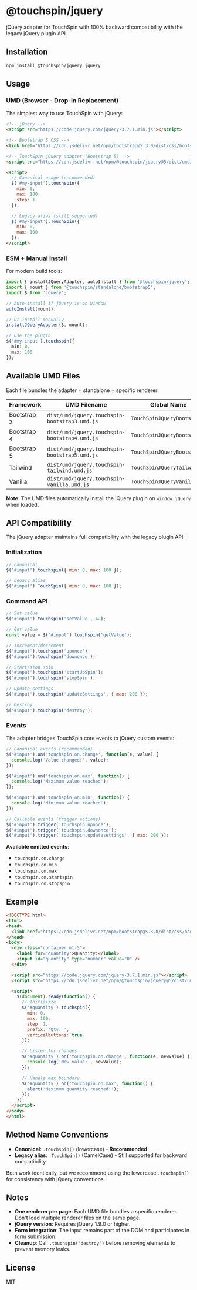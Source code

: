 # @touchspin/jquery

jQuery adapter for TouchSpin with 100% backward compatibility with the legacy jQuery plugin API.

## Installation

```bash
npm install @touchspin/jquery jquery
```

## Usage

### UMD (Browser - Drop-in Replacement)

The simplest way to use TouchSpin with jQuery:

```html
<!-- jQuery -->
<script src="https://code.jquery.com/jquery-3.7.1.min.js"></script>

<!-- Bootstrap 5 CSS -->
<link href="https://cdn.jsdelivr.net/npm/bootstrap@5.3.0/dist/css/bootstrap.min.css" rel="stylesheet">

<!-- TouchSpin jQuery adapter (Bootstrap 5) -->
<script src="https://cdn.jsdelivr.net/npm/@touchspin/jquery@5/dist/umd/jquery.touchspin-bootstrap5.umd.js"></script>

<script>
  // Canonical usage (recommended)
  $('#my-input').touchspin({
    min: 0,
    max: 100,
    step: 1
  });

  // Legacy alias (still supported)
  $('#my-input').TouchSpin({
    min: 0,
    max: 100
  });
</script>
```

### ESM + Manual Install

For modern build tools:

```ts
import { installJQueryAdapter, autoInstall } from '@touchspin/jquery';
import { mount } from '@touchspin/standalone/bootstrap5';
import $ from 'jquery';

// Auto-install if jQuery is on window
autoInstall(mount);

// Or install manually
installJQueryAdapter($, mount);

// Use the plugin
$('#my-input').touchspin({
  min: 0,
  max: 100
});
```

## Available UMD Files

Each file bundles the adapter + standalone + specific renderer:

| Framework | UMD Filename | Global Name |
|-----------|--------------|-------------|
| Bootstrap 3 | `dist/umd/jquery.touchspin-bootstrap3.umd.js` | `TouchSpinJQueryBootstrap3` |
| Bootstrap 4 | `dist/umd/jquery.touchspin-bootstrap4.umd.js` | `TouchSpinJQueryBootstrap4` |
| Bootstrap 5 | `dist/umd/jquery.touchspin-bootstrap5.umd.js` | `TouchSpinJQueryBootstrap5` |
| Tailwind | `dist/umd/jquery.touchspin-tailwind.umd.js` | `TouchSpinJQueryTailwind` |
| Vanilla | `dist/umd/jquery.touchspin-vanilla.umd.js` | `TouchSpinJQueryVanilla` |

**Note**: The UMD files automatically install the jQuery plugin on `window.jQuery` when loaded.

## API Compatibility

The jQuery adapter maintains full compatibility with the legacy plugin API:

### Initialization

```js
// Canonical
$('#input').touchspin({ min: 0, max: 100 });

// Legacy alias
$('#input').TouchSpin({ min: 0, max: 100 });
```

### Command API

```js
// Set value
$('#input').touchspin('setValue', 42);

// Get value
const value = $('#input').touchspin('getValue');

// Increment/decrement
$('#input').touchspin('uponce');
$('#input').touchspin('downonce');

// Start/stop spin
$('#input').touchspin('startUpSpin');
$('#input').touchspin('stopSpin');

// Update settings
$('#input').touchspin('updateSettings', { max: 200 });

// Destroy
$('#input').touchspin('destroy');
```

### Events

The adapter bridges TouchSpin core events to jQuery custom events:

```js
// Canonical events (recommended)
$('#input').on('touchspin.on.change', function(e, value) {
  console.log('Value changed:', value);
});

$('#input').on('touchspin.on.max', function() {
  console.log('Maximum value reached');
});

$('#input').on('touchspin.on.min', function() {
  console.log('Minimum value reached');
});

// Callable events (trigger actions)
$('#input').trigger('touchspin.uponce');
$('#input').trigger('touchspin.downonce');
$('#input').trigger('touchspin.updatesettings', { max: 200 });
```

**Available emitted events**:
- `touchspin.on.change`
- `touchspin.on.min`
- `touchspin.on.max`
- `touchspin.on.startspin`
- `touchspin.on.stopspin`

## Example

```html
<!DOCTYPE html>
<html>
<head>
  <link href="https://cdn.jsdelivr.net/npm/bootstrap@5.3.0/dist/css/bootstrap.min.css" rel="stylesheet">
</head>
<body>
  <div class="container mt-5">
    <label for="quantity">Quantity:</label>
    <input id="quantity" type="number" value="0" />
  </div>

  <script src="https://code.jquery.com/jquery-3.7.1.min.js"></script>
  <script src="https://cdn.jsdelivr.net/npm/@touchspin/jquery@5/dist/umd/jquery.touchspin-bootstrap5.umd.js"></script>

  <script>
    $(document).ready(function() {
      // Initialize
      $('#quantity').touchspin({
        min: 0,
        max: 100,
        step: 1,
        prefix: 'Qty: ',
        verticalbuttons: true
      });

      // Listen for changes
      $('#quantity').on('touchspin.on.change', function(e, newValue) {
        console.log('New value:', newValue);
      });

      // Handle max boundary
      $('#quantity').on('touchspin.on.max', function() {
        alert('Maximum quantity reached!');
      });
    });
  </script>
</body>
</html>
```

## Method Name Conventions

- **Canonical**: `.touchspin()` (lowercase) - **Recommended**
- **Legacy alias**: `.TouchSpin()` (CamelCase) - Still supported for backward compatibility

Both work identically, but we recommend using the lowercase `.touchspin()` for consistency with jQuery conventions.

## Notes

- **One renderer per page**: Each UMD file bundles a specific renderer. Don't load multiple renderer files on the same page.
- **jQuery version**: Requires jQuery 1.9.0 or higher.
- **Form integration**: The input remains part of the DOM and participates in form submission.
- **Cleanup**: Call `.touchspin('destroy')` before removing elements to prevent memory leaks.

## License

MIT

